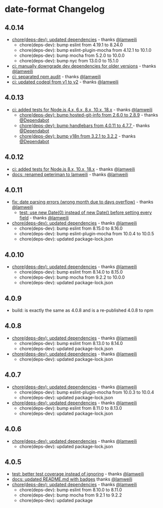 # date-format Changelog

## 4.0.14

- [chore(deps-dev): updated dependencies](https://github.com/nomiddlename/date-format/pull/86) - thanks [@lamweili](https://github.com/lamweili)
  - chore(deps-dev): bump eslint from 4.19.1 to 8.24.0
  - chore(deps-dev): bump eslint-plugin-mocha from 4.12.1 to 10.1.0
  - chore(deps-dev): bump mocha from 5.2.0 to 10.0.0
  - chore(deps-dev): bump nyc from 13.0.0 to 15.1.0
- [ci: manually downgrade dev dependencies for older versions](https://github.com/nomiddlename/date-format/pull/87) - thanks [@lamweili](https://github.com/lamweili)
- [ci: separated npm audit](https://github.com/nomiddlename/date-format/pull/85) - thanks [@lamweili](https://github.com/lamweili)
- [ci: updated codeql from v1 to v2](https://github.com/nomiddlename/date-format/pull/80) - thanks [@lamweili](https://github.com/lamweili)

## 4.0.13

- [ci: added tests for Node.js 4.x, 6.x, 8.x, 10.x, 18.x](https://github.com/nomiddlename/date-format/pull/75) - thanks [@lamweili](https://github.com/lamweili)
  - [chore(deps-dev): bump hosted-git-info from 2.6.0 to 2.8.9](https://github.com/nomiddlename/date-format/pull/76) - thanks [@Dependabot](https://github.com/dependabot)
  - [chore(deps-dev): bump handlebars from 4.0.11 to 4.7.7 ](https://github.com/nomiddlename/date-format/pull/77) - thanks [@Dependabot](https://github.com/dependabot)
  - [chore(deps-dev): bump y18n from 3.2.1 to 3.2.2](https://github.com/nomiddlename/date-format/pull/78) - thanks [@Dependabot](https://github.com/dependabot)

## 4.0.12

- [ci: added tests for Node.js 8.x, 10.x, 18.x](https://github.com/nomiddlename/date-format/pull/73) - thanks [@lamweili](https://github.com/lamweili)
- [docs: renamed peteriman to lamweili](https://github.com/nomiddlename/date-format/pull/72) - thanks [@lamweili](https://github.com/lamweili)

## 4.0.11

- [fix: date parsing errors (wrong month due to days overflow)](https://github.com/nomiddlename/date-format/pull/68) - thanks [@lamweili](https://github.com/lamweili)
  - [test: use new Date(0) instead of new Date() before setting every field]() - thanks [@lamweili](https://github.com/lamweili)
- [chore(deps-dev): updated dependencies](https://github.com/nomiddlename/date-format/pull/70) - thanks [@lamweili](https://github.com/lamweili)
  - chore(deps-dev): bump eslint from 8.15.0 to 8.16.0
  - chore(deps-dev): bump eslint-plugin-mocha from 10.0.4 to 10.0.5
  - chore(deps-dev): updated package-lock.json

## 4.0.10

- [chore(deps-dev): updated dependencies](https://github.com/nomiddlename/date-format/pull/66) - thanks [@lamweili](https://github.com/lamweili)
  - chore(deps-dev): bump eslint from 8.14.0 to 8.15.0
  - chore(deps-dev): bump mocha from 9.2.2 to 10.0.0
  - chore(deps-dev): updated package-lock.json

## 4.0.9

- build: is exactly the same as 4.0.8 and is a re-published 4.0.8 to npm

## 4.0.8

- [chore(deps-dev): updated dependencies](https://github.com/nomiddlename/date-format/pull/60) - thanks [@lamweili](https://github.com/lamweili)
  - chore(deps-dev): bump eslint from 8.13.0 to 8.14.0
  - chore(deps-dev): updated package-lock.json
- [chore(deps-dev): updated dependencies](https://github.com/nomiddlename/date-format/pull/59) - thanks [@lamweili](https://github.com/lamweili)
  - chore(deps-dev): updated package-lock.json

## 4.0.7

- [chore(deps-dev): updated dependencies](https://github.com/nomiddlename/date-format/pull/57) - thanks [@lamweili](https://github.com/lamweili)
  - chore(deps-dev): bump eslint-plugin-mocha from 10.0.3 to 10.0.4
  - chore(deps-dev): updated package-lock.json
- [chore(deps-dev): updated dependencies](https://github.com/nomiddlename/date-format/pull/54) - thanks [@lamweili](https://github.com/lamweili)
  - chore(deps-dev): bump eslint from 8.11.0 to 8.13.0
  - chore(deps-dev): updated package-lock.json

## 4.0.6

- [chore(deps-dev): updated dependencies](https://github.com/nomiddlename/date-format/pull/52) - thanks [@lamweili](https://github.com/lamweili)
  - chore(deps-dev): updated package-lock.json

## 4.0.5

- [test: better test coverage instead of ignoring](https://github.com/nomiddlename/date-format/pull/48) - thanks [@lamweili](https://github.com/lamweili)
- [docs: updated README.md with badges](https://github.com/nomiddlename/date-format/pull/50) thanks [@lamweili](https://github.com/lamweili)
- [chore(deps-dev): updated dependencies](https://github.com/nomiddlename/date-format/pull/49) - thanks [@lamweili](https://github.com/lamweili)
  - chore(deps-dev): bump eslint from 8.10.0 to 8.11.0
  - chore(deps-dev): bump mocha from 9.2.1 to 9.2.2
  - chore(deps-dev): updated package